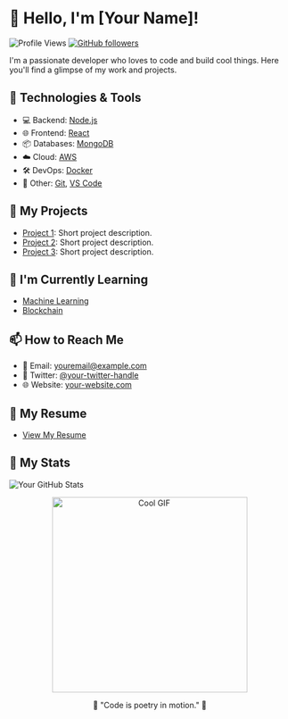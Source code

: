 <!-- Your Name -->
# 👋 Hello, I'm [Your Name]!

![Profile Views](https://komarev.com/ghpvc/?username=your-username)
[![GitHub followers](https://img.shields.io/github/followers/your-username.svg?style=social&label=Follow&maxAge=2592000)](https://github.com/your-username?tab=followers)

<!-- Your introduction -->
I'm a passionate developer who loves to code and build cool things. Here you'll find a glimpse of my work and projects.

## 🔧 Technologies & Tools
- 💻 Backend: [Node.js](https://nodejs.org/)
- 🌐 Frontend: [React](https://reactjs.org/)
- 📦 Databases: [MongoDB](https://www.mongodb.com/)
- ☁️ Cloud: [AWS](https://aws.amazon.com/)
- 🛠️ DevOps: [Docker](https://www.docker.com/)
- 🧰 Other: [Git](https://git-scm.com/), [VS Code](https://code.visualstudio.com/)

## 🚀 My Projects
- [Project 1](https://github.com/your-username/project1): Short project description.
- [Project 2](https://github.com/your-username/project2): Short project description.
- [Project 3](https://github.com/your-username/project3): Short project description.

## 🌱 I'm Currently Learning
- [Machine Learning](https://en.wikipedia.org/wiki/Machine_learning)
- [Blockchain](https://en.wikipedia.org/wiki/Blockchain)

## 📫 How to Reach Me
- 📧 Email: [youremail@example.com](mailto:youremail@example.com)
- 💬 Twitter: [@your-twitter-handle](https://twitter.com/your-twitter-handle)
- 🌐 Website: [your-website.com](https://your-website.com/)

## 💼 My Resume
- [View My Resume](https://example.com/your-resume.pdf)

## 🎯 My Stats
![Your GitHub Stats](https://github-readme-stats.vercel.app/api?username=your-username&show_icons=true&theme=dracula)

<!-- Optional: Add a GIF or image for extra flair -->
<p align="center">
  <img src="https://media.giphy.com/media/your-favorite-gif.gif" alt="Cool GIF" width="350">
</p>

<!-- Optional: Add a cool quote or motto -->
<p align="center">
  🚀 "Code is poetry in motion." 🚀
</p>
